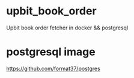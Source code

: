 # upbit_book_order
Upbit book order fetcher in docker &amp;&amp; postgresql

# postgresql image
https://github.com/format37/postgres